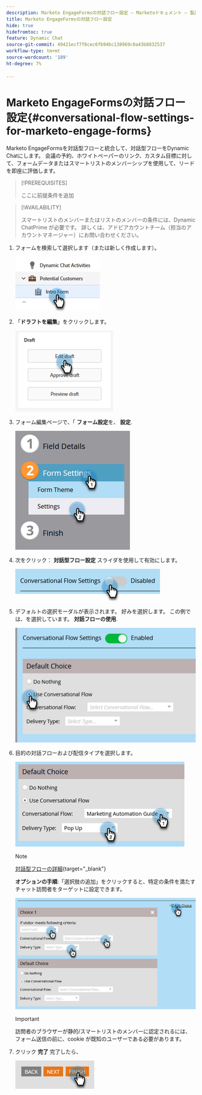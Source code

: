 ```yaml
---
description: Marketo EngageFormsの対話フロー設定 — Marketoドキュメント — 製品ドキュメント
title: Marketo EngageFormsの対話フロー設定
hide: true
hidefromtoc: true
feature: Dynamic Chat
source-git-commit: 49421ecf7f8cec6fb94bc138969c0a43b8832537
workflow-type: tm+mt
source-wordcount: '189'
ht-degree: 7%

---
```


# Marketo EngageFormsの対話フロー設定{#conversational-flow-settings-for-marketo-engage-forms}

Marketo EngageFormsを対話型フローと統合して、対話型フローをDynamic Chatにします。 会議の予約、ホワイトペーパーのリンク、カスタム目標に対して、フォームデータまたはスマートリストのメンバーシップを使用して、リードを即座に評価します。

>[!PREREQUISITES]
>
>ここに前提条件を追加

>[!AVAILABILITY]
>
>スマートリストのメンバーまたはリストのメンバーの条件には、Dynamic ChatPrime が必要です。 詳しくは、アドビアカウントチーム（担当のアカウントマネージャー）にお問い合わせください。

1. フォームを検索して選択します（または新しく作成します）。

   ![](assets/conversational-flow-settings-1.png)

1. 「**ドラフトを編集**」をクリックします。

   ![](assets/conversational-flow-settings-2.png)

1. フォーム編集ページで、「 **フォーム設定**&#x200B;を、 **設定**.

   ![](assets/conversational-flow-settings-3.png)

1. 次をクリック： **対話型フロー設定** スライダを使用して有効にします。

   ![](assets/conversational-flow-settings-4.png)

1. デフォルトの選択モーダルが表示されます。 好みを選択します。 この例では、を選択しています。 **対話フローの使用**.

   ![](assets/conversational-flow-settings-5.png)

1. 目的の対話フローおよび配信タイプを選択します。

   ![](assets/conversational-flow-settings-6.png)

   >[!NOTE]
   >
   >[対話型フローの詳細](/help/marketo/product-docs/demand-generation/dynamic-chat-two/automated-chat/conversational-flows-overview.md){target="_blank"}

   **オプションの手順**:「選択肢の追加」をクリックすると、特定の条件を満たすチャット訪問者をターゲットに設定できます。

   ![](assets/conversational-flow-settings-7.png)

   >[!IMPORTANT]
   >
   >訪問者のブラウザーが静的/スマートリストのメンバーに認定されるには、フォーム送信の前に、cookie が既知のユーザーである必要があります。

1. クリック **完了** 完了したら、

   ![](assets/conversational-flow-settings-8.png)
